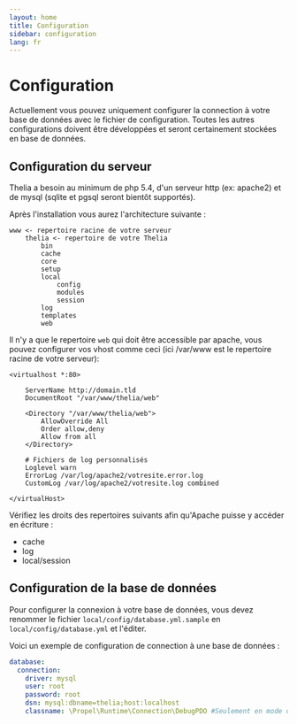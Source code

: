 ```yaml
---
layout: home
title: Configuration
sidebar: configuration
lang: fr
---
```


<div class="page-header">
    <h1>Configuration</h1>
</div>

Actuellement vous pouvez uniquement configurer la connection à votre base de données avec le fichier de configuration. Toutes les autres configurations doivent être développées et seront certainement stockées en base de données.

## Configuration du serveur

Thelia a besoin au minimum de php 5.4, d'un serveur http (ex: apache2) et de mysql (sqlite et pgsql seront bientôt supportés).

Après l'installation vous aurez l'architecture suivante :

```
www <- repertoire racine de votre serveur
    thelia <- repertoire de votre Thelia
        bin
        cache
        core
        setup
        local
            config
            modules
            session
        log
        templates
        web
```

Il n'y a que le repertoire ```web``` qui doit être accessible par apache, vous pouvez configurer vos vhost comme ceci (ici /var/www est le repertoire racine de votre serveur):

```
<virtualhost *:80>

	ServerName http://domain.tld
	DocumentRoot "/var/www/thelia/web"

	<Directory "/var/www/thelia/web">
	    AllowOverride All
        Order allow,deny
        Allow from all
	</Directory>

	# Fichiers de log personnalisés
    Loglevel warn
    ErrorLog /var/log/apache2/votresite.error.log
    CustomLog /var/log/apache2/votresite.log combined

</virtualHost>

```

Vérifiez les droits des repertoires suivants afin qu'Apache puisse y accéder en écriture :

* cache
* log
* local/session

## Configuration de la base de données

Pour configurer la connexion à votre base de données, vous devez renommer le fichier ```local/config/database.yml.sample``` en ```local/config/database.yml``` et l'éditer.

Voici un exemple de configuration de connection à une base de données :

``` yaml
database:
  connection:
    driver: mysql
    user: root
    password: root
    dsn: mysql:dbname=thelia;host:localhost
    classname: \Propel\Runtime\Connection\DebugPDO #Seulement en mode debug et si vous voulez les informations sur toutes les requêtes
```
